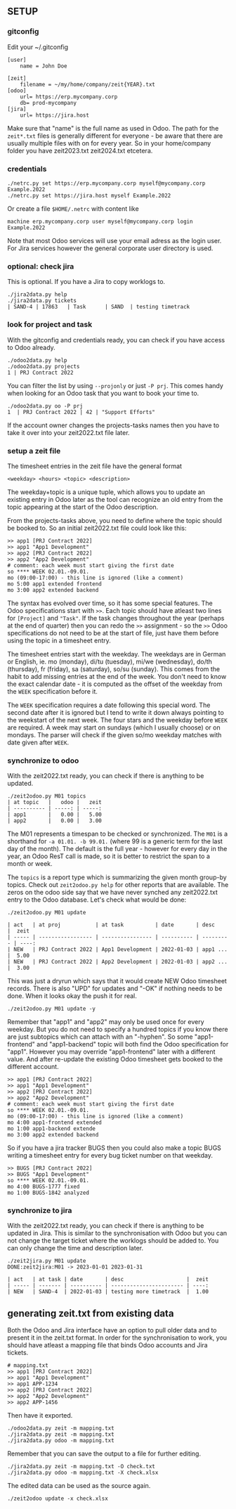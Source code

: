 ## SETUP

### gitconfig

Edit your ~/.gitconfig 

    [user]
        name = John Doe

    [zeit]
        filename = ~/my/home/company/zeit{YEAR}.txt
    [odoo]
        url= https://erp.mycompany.corp
        db= prod-mycompany
    [jira]
        url= https://jira.host

Make sure that "name" is the full name as used in Odoo. The path for 
the `zeit*.txt` files is generally different for everyone - be aware
that there are usually multiple files with on for every year. So in
your home/company folder you have zeit2023.txt zeit2024.txt etcetera.

### credentials

    ./netrc.py set https://erp.mycompany.corp myself@mycompany.corp Example.2022
    ./netrc.py set https://jira.host myself Example.2022

Or create a file `$HOME/.netrc` with content like

    machine erp.mycompany.corp user myself@mycompany.corp login Example.2022

Note that most Odoo services will use your email adress as the login
user. For Jira services however the general corporate user directory
is used.

### optional: check jira

This is optional. If you have a Jira to copy worklogs to.

    ./jira2data.py help
    ./jira2data.py tickets
    | SAND-4 | 17863   | Task      | SAND  | testing timetrack

### look for project and task

With the gitconfig and credentials ready, you can check if you have
access to Odoo already.

    ./odoo2data.py help
    ./odoo2data.py projects
    1 | PRJ Contract 2022

You can filter the list by using `--projonly` or just `-P prj`. This
comes handy when looking for an Odoo task that you want to book your
time to.

    ./odoo2data.py oo -P prj
    1  | PRJ Contract 2022 | 42 | "Support Efforts"

If the account owner changes the projects-tasks names then you have
to take it over into your zeit2022.txt file later.

### setup a zeit file

The timesheet entries in the zeit file have the general format

    <weekday> <hours> <topic> <description>

The weekday+topic is a unique tuple, which allows you to update
an existing entry in Odoo later as the tool can recognize an old
entry from the topic appearing at the start of the Odoo description.

From the projects-tasks above, you need to define where the topic
should be booked to. So an initial zeit2022.txt file could look
like this:

    >> app1 [PRJ Contract 2022]
    >> app1 "App1 Development"
    >> app2 [PRJ Contract 2022]
    >> app2 "App2 Development"
    # comment: each week must start giving the first date
    so **** WEEK 02.01.-09.01.
    mo (09:00-17:00) - this line is ignored (like a comment)
    mo 5:00 app1 extended frontend
    mo 3:00 app2 extended backend

The syntax has evolved over time, so it has some special features.
The Odoo specifications start with `>>`. Each topic should have
atleast two lines for `[Project]` and `"Task"`. If the task changes
throughout the year (perhaps at the end of quarter) then you can
redo the `>>` assignment - so the `>>` Odoo specifications do not
need to be at the start of file, just have them before using the
topic in a timesheet entry.

The timesheet entries start with the weekday. The weekdays are in
German or English, ie. mo (monday), di/tu (tuesday), mi/we (wednesday), 
do/th (thursday), fr (friday), sa (saturday), so/su (sunday). This comes 
from the habit to add missing entries at the end of the week. You don't 
need to know the exact calendar date - it is computed as the offset of 
the weekday from the `WEEK` specification before it.

The `WEEK` specification requires a date following this special
word. The second date after it is ignored but I tend to write
it down always pointing to the weekstart of the next week. The
four stars and the weekday before `WEEK` are required. A week
may start on sundays (which I usually choose) or on mondays.
The parser will check if the given so/mo weekday matches with 
date given after `WEEK`.

### synchronize to odoo

With the zeit2022.txt ready, you can check if there is anything
to be updated.

    ./zeit2odoo.py M01 topics
    | at topic   |   odoo |   zeit
    | ---------- | -----: | -----:
    | app1       |   0.00 |   5.00
    | app2       |   0.00 |   3.00

The M01 represents a timespan to be checked or synchronized. The
`M01` is a shorthand for `-a 01.01. -b 99.01.` (where 99 is a 
generic term for the last day of the month). The default is the
full year - however for every day in the year, an Odoo ResT call
is made, so it is better to restrict the span to a month or week.

The `topics` is a report type which is summarizing the given month 
group-by topics. Check out `zeit2odoo.py help` for other reports
that are available. The zeros on the odoo side say that we have
never synched any zeit2022.txt entry to the Odoo database. Let's
check what would be done:

    ./zeit2odoo.py M01 update

    | act   | at proj           | at task          | date       | desc      |  zeit
    | ----- | ----------------- | ---------------- | ---------- | --------- | ----:
    | NEW   | PRJ Contract 2022 | App1 Development | 2022-01-03 | app1 ...  |  5.00
    | NEW   | PRJ Contract 2022 | App2 Development | 2022-01-03 | app2 ...  |  3.00

This was just a dryrun which says that it would create NEW Odoo timesheet
records. There is also "UPD" for updates and "-OK" if nothing needs to be
done. When it looks okay the push it for real.

    ./zeit2odoo.py M01 update -y

Remember that "app1" and "app2" may only be used once for every weekday. But
you do not need to specify a hundred topics if you know there are just subtopics
which can attach with an "-hyphen". So some "app1-frontend" and "app1-backend"
topic will both find the Odoo specification for "app1". However you may override
"app1-frontend" later with a different value. And after re-update the existing
Odoo timesheet gets booked to the different account.

    >> app1 [PRJ Contract 2022]
    >> app1 "App1 Development"
    >> app2 [PRJ Contract 2022]
    >> app2 "App2 Development"
    # comment: each week must start giving the first date
    so **** WEEK 02.01.-09.01.
    mo (09:00-17:00) - this line is ignored (like a comment)
    mo 4:00 app1-frontend extended
    mo 1:00 app1-backend extende
    mo 3:00 app2 extended backend

So if you have a jira tracker BUGS then you could also make a topic BUGS
writing a timesheet entry for every bug ticket number on that weekday.

    >> BUGS [PRJ Contract 2022]
    >> BUGS "App1 Development"
    so **** WEEK 02.01.-09.01.
    mo 4:00 BUGS-1777 fixed
    mo 1:00 BUGS-1842 analyzed

### synchronize to jira

With the zeit2022.txt ready, you can check if there is anything
to be updated in Jira. This is similar to the synchronisation 
with Odoo but you can not change the target ticket where the
worklogs should be added to. You can only change the time and
description later.

    ./zeit2jira.py M01 update
    DONE:zeit2jira:M01 -> 2023-01-01 2023-01-31

    | act   | at task | date       | desc                    |  zeit
    | ----- | ------- | ---------- | ----------------------- | ----:
    | NEW   | SAND-4  | 2022-01-03 | testing more timetrack  |  1.00

## generating zeit.txt from existing data

Both the Odoo and Jira interface have an option to pull older data
and to present it in the zeit.txt format. In order for the synchronisation
to work, you should have atleast a mapping file that binds Odoo accounts
and Jira tickets.

    # mapping.txt
    >> app1 [PRJ Contract 2022]
    >> app1 "App1 Development"
    >> app1 APP-1234
    >> app2 [PRJ Contract 2022]
    >> app2 "App2 Development"
    >> app2 APP-1456
 
Then have it exported.

    ./odoo2data.py zeit -m mapping.txt
    ./jira2data.py zeit -m mapping.txt
    ./jira2data.py odoo -m mapping.txt

Remember that you can save the output to a file for further editing.

    ./jira2data.py zeit -m mapping.txt -O check.txt
    ./jira2data.py odoo -m mapping.txt -X check.xlsx

The edited data can be used as the source again.

    ./zeit2odoo update -x check.xlsx
